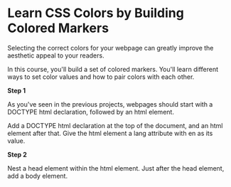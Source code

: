 # Learn CSS Colors by Building Colored Markers

Selecting the correct colors for your webpage can greatly improve the aesthetic appeal to your readers.

In this course, you'll build a set of colored markers. You'll learn different ways to set color values and how to pair colors with each other.

**Step 1**

As you've seen in the previous projects, webpages should start with a DOCTYPE html declaration, followed by an html element.

Add a DOCTYPE html declaration at the top of the document, and an html element after that. Give the html element a lang attribute with en as its value.

**Step 2**

Nest a head element within the html element. Just after the head element, add a body element.

